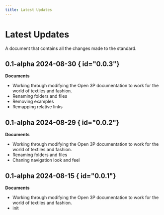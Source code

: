 ```yaml
---
title: Latest Updates
---
```


# Latest Updates
A document that contains all the changes made to the standard.

## 0.1-alpha 2024-08-30 { id="0.0.3"}
**Documents**

 - Working through modifying the Open 3P documentation to work for the world of textiles and fashion.
 - Renaming folders and files
 - Removing examples
 - Remapping relative links
 
## 0.1-alpha 2024-08-29 { id="0.0.2"}
**Documents**

 - Working through modifying the Open 3P documentation to work for the world of textiles and fashion.
 - Renaming folders and files
 - Chaning navigation look and feel

## 0.1-alpha 2024-08-15 { id="0.0.1"}
**Documents**

 - Working through modifying the Open 3P documentation to work for the world of textiles and fashion.
 - init